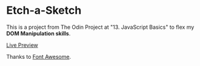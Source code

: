 # Etch-a-Sketch
This is a project from The Odin Project at "13. JavaScript Basics"  to flex my **DOM Manipulation skills**. 

[Live Preview](https://marcelee0713.github.io/Etch-a-Sketch/)

Thanks to [Font Awesome](https://fontawesome.com/).